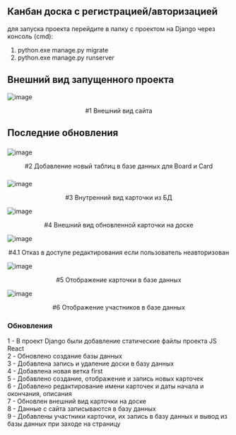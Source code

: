 ## Канбан доска с регистрацией/авторизацией ##

для запуска проекта перейдите в папку с проектом на Django через консоль (cmd):
1. python.exe manage.py migrate
2. python.exe manage.py runserver


## Внешний вид запущенного проекта ##

![image](https://github.com/sinedfq/kanbandesk/assets/99001435/291e25fd-240c-4b3f-ae83-a36fe40491a0)

<div align = "center"> #1 Внешний вид сайта</div>

## Последние обновления ##

### 
![image](https://github.com/sinedfq/kanbandesk/assets/99001435/e6a25a6b-94a9-4d46-9730-44733458b188)
<div align = "center"> #2 Добавление новый таблиц в базе данных для Board и Card </div>

###

![image](https://github.com/sinedfq/kanbandesk/assets/99001435/5fb3539d-a97d-4086-bcea-9bc5c3c36b6e)

<div align = "center"> #3 Внутренний вид карточки из БД </div>

![image](https://github.com/sinedfq/kanbandesk/assets/99001435/51b14f38-03d5-43c1-8fca-f9a7814c6c32)

<div align = "center"> #4 Внешний вид обновленной карточки на доске </div>

![image](https://github.com/sinedfq/kanbandesk/assets/99001435/8bab4e80-cb90-4d1a-acbc-11b55fee1b92)

<div align = "center"> #4.1 Отказ в доступе редактирования если пользователь неавторизован </div>

![image](https://github.com/sinedfq/kanbandesk/assets/99001435/3ca14d31-8485-4d43-9d8c-c88797162961)

<div align = "center"> #5 Отображение карточки в базе данных </div>

![image](https://github.com/sinedfq/kanbandesk/assets/99001435/62433a05-c539-4a61-8262-9122d6e5f760)

<div align = "center"> #6 Отображение участников в базе данных </div>

### Обновления
1 - В проект Django были добавление статические файлы проекта JS React <br>
2 - Обновлено создание базы данных <br>
3 - Добавлена запись и удаление доски в базу данных <br>
4 - Добавлена новая ветка first <br>
5 - Добавлено создание, отображение и запись новых карточек <br>
6 - Добавлено редактирование имени карточек и даты начала и окончания, описания <br>
7 - Обновлен внешний вид карточки на доске <br>
8 - Данные с сайта записываются в базу данных <br>
9 - Добавлены участники карточки, их запись в базу данных и вывод из базы данных при заходе на страницу


